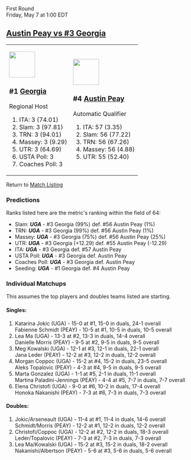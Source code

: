 First Round  
Friday, May 7 at 1:00 EDT
## [Austin Peay vs #3 Georgia](https://www.ncaa.com/game/5833663) 

<table><tr><td>  

<a href="../index.md"><img src="https://www.ncaa.com/sites/default/files/images/logos/schools/g/georgia.70.png" width="70" height="70" /></a>  

<h3>#1 <a href="../index.md">Georgia</a></h3>  

Regional Host  

<ol>  
<li>ITA: 3 (74.01)</li>  
<li>Slam: 3 (97.81)</li>  
<li>TRN: 3 (94.01)</li>  
<li>Massey: 3 (9.29)</li>  
<li>UTR: 3 (64.69)</li>  
<li>USTA Poll: 3</li>  
<li>Coaches Poll: 3</li>  
</ol>  

</td><td>  

<a href="../index.md"><img src="https://www.ncaa.com/sites/default/files/images/logos/schools/a/austin-peay.70.png" width="70" height="70" /></a>  

<h3>#4 <a href="../index.md">Austin Peay</a></h3>  

Automatic Qualifier  

<ol>  
<li>ITA: 57 (3.35)</li>  
<li>Slam: 56 (77.22)</li>  
<li>TRN: 56 (67.26)</li>  
<li>Massey: 56 (4.88)</li>  
<li>UTR: 55 (52.40)</li>  
</ol>  

</td></tr></table>  

Return to [Match Listing](../index.md)  

### Predictions  

Ranks listed here are the metric's ranking within the field of 64:  
- Slam: ***UGA*** - #3 Georgia (99%) def. #56 Austin Peay (1%)  
- TRN: ***UGA*** - #3 Georgia (99%) def. #56 Austin Peay (1%)  
- Massey: ***UGA*** - #3 Georgia (75%) def. #56 Austin Peay (25%)  
- UTR: ***UGA*** - #3 Georgia (+12.29) def. #55 Austin Peay (-12.29)  
- ITA: ***UGA*** - #3 Georgia def. #57 Austin Peay  
- USTA Poll: ***UGA*** - #3 Georgia def. Austin Peay  
- Coaches Poll: ***UGA*** - #3 Georgia def. Austin Peay  
- Seeding: ***UGA*** - #1 Georgia def. #4 Austin Peay  

### Individual Matchups  

This assumes the top players and doubles teams listed are starting.  

#### Singles:  
1. Katarina Jokic (UGA) - 15-0 at #1, 15-0 in duals, 24-1 overall  
   Fabienne Schmidt (PEAY) - 10-5 at #1, 10-5 in duals, 10-5 overall
2. Lea Ma (UGA) - 13-3 at #2, 13-3 in duals, 14-4 overall  
   Danielle Morris (PEAY) - 9-5 at #2, 9-5 in duals, 9-5 overall
3. Meg Kowalski (UGA) - 12-1 at #3, 12-1 in duals, 22-1 overall  
   Jana Leder (PEAY) - 12-2 at #3, 12-2 in duals, 12-2 overall
4. Morgan Coppoc (UGA) - 15-2 at #4, 15-2 in duals, 23-5 overall  
   Aleks Topalovic (PEAY) - 4-3 at #4, 9-5 in duals, 9-5 overall
5. Marta Gonzalez (UGA) - 1-1 at #5, 2-1 in duals, 11-1 overall  
   Martina Paladini-Jennings (PEAY) - 4-4 at #5, 7-7 in duals, 7-7 overall
6. Elena Christofi (UGA) - 9-0 at #6, 10-2 in duals, 17-4 overall  
   Honoka Nakanishi (PEAY) - 7-3 at #6, 7-3 in duals, 7-3 overall

#### Doubles:  
1. Jokic/Arseneault (UGA) - 11-4 at #1, 11-4 in duals, 14-6 overall  
   Schmidt/Morris (PEAY) - 12-2 at #1, 12-2 in duals, 12-2 overall
2. Christofi/Coppoc (UGA) - 12-2 at #2, 12-2 in duals, 18-3 overall  
   Leder/Topalovic (PEAY) - 7-3 at #2, 7-3 in duals, 7-3 overall
3. Lea Ma/Kowalski (UGA) - 15-2 at #3, 15-2 in duals, 18-2 overall  
   Nakanishi/Albertson (PEAY) - 5-6 at #3, 5-6 in duals, 5-6 overall